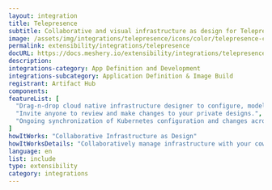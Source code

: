 ```yaml
---
layout: integration
title: Telepresence
subtitle: Collaborative and visual infrastructure as design for Telepresence
image: /assets/img/integrations/telepresence/icons/color/telepresence-color.svg
permalink: extensibility/integrations/telepresence
docURL: https://docs.meshery.io/extensibility/integrations/telepresence
description: 
integrations-category: App Definition and Development
integrations-subcategory: Application Definition & Image Build
registrant: Artifact Hub
components: 
featureList: [
  "Drag-n-drop cloud native infrastructure designer to configure, model, and deploy your workloads.",
  "Invite anyone to review and make changes to your private designs.",
  "Ongoing synchronization of Kubernetes configuration and changes across any number of clusters."
]
howItWorks: "Collaborative Infrastructure as Design"
howItWorksDetails: "Collaboratively manage infrastructure with your coworkers synchronously sharing the same designs."
language: en
list: include
type: extensibility
category: integrations
---
```

